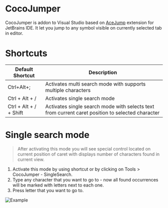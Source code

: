 # CocoJumper
CocoJumper is addon to Visual Studio based on [AceJump](https://github.com/acejump/AceJump) extension for JetBrains IDE. It let you jump to any symbol visible on currently selected tab in editor.

# Shortcuts
| Default Shortcut | Description |
|--|--|
| Ctrl+Alt+; | Activates multi search mode with supports multiple characters |
| Ctrl + Alt + / | Activates single search mode |
| Ctrl + Alt + / + Shift | Activates single search mode with selects text from current caret position to selected character |
# Single search mode

> After activating this mode you will see special control located on current position of caret with displays number of characters found in current view.
1. Activate this mode by using shortcut or by clicking on Tools > CocoJumper - SingleSearch.
2. Type any character that you want to go to - now all found occurrences will be marked with letters next to each one.
3. Press letter that you want to go to.

![Example](https://i.imgur.com/znJpe8k.gif)

